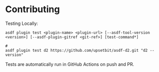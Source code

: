 # Contributing

Testing Locally:

```shell
asdf plugin test <plugin-name> <plugin-url> [--asdf-tool-version <version>] [--asdf-plugin-gitref <git-ref>] [test-command*]

#
asdf plugin test d2 https://github.com/upsetbit/asdf-d2.git "d2 --version"
```

Tests are automatically run in GitHub Actions on push and PR.
